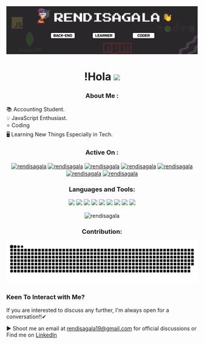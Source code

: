 <img src="./src/banner.png" />
<h1 align="center">!Hola <img src="https://raw.githubusercontent.com/MartinHeinz/MartinHeinz/master/wave.gif" width="30px"></h1>
<h3 align="center">About Me :</h3>  
 <p>
📚 Accounting Student.
<br>💡  JavaScript Enthusiast.
<br>⭐ Coding
<br>🖥️ Learning New Things Especially in Tech.
 </p>
  
<h3 align="center">Active On :</h3>  
<p align="center">  
<a href="https://www.instagram.com/rendianjuma/" target="blank"><img align="center" src="https://cdn.jsdelivr.net/npm/simple-icons@3.0.1/icons/instagram.svg" alt="rendisagala" height="30" width="40" /></a>  
<a href="https://www.linkedin.com/in/rendi-anjuma-sagala-a3b2421b6/" target="blank"><img align="center" src="https://cdn.jsdelivr.net/npm/simple-icons@3.0.1/icons/linkedin.svg" alt="rendisagala" height="30" width="40" /></a>  
<a href="https://www.facebook.com/rendi.sagala" target="blank"><img align="center" src="https://cdn.jsdelivr.net/npm/simple-icons@3.0.1/icons/facebook.svg" alt="rendisagala" height="30" width="40" /></a>
<a href="https://github.com/rendisagala" target="blank"><img align="center" src="https://cdn.jsdelivr.net/npm/simple-icons@3.0.1/icons/github.svg" alt="rendisagala" height="30" width="40" /></a>
<a href="javascript:void(0);" target="blank"><img align="center" src="https://cdn.jsdelivr.net/npm/simple-icons@3.0.1/icons/twitter.svg" alt="rendisagala" height="30" width="40" /></a>
<a href="javascript:void(0);" target="blank"><img align="center" src="https://cdn.jsdelivr.net/npm/simple-icons@3.0.1/icons/discord.svg" alt="rendisagala" height="30" width="40" /></a>
<a href="mailto:rendisagala19@gmail.com" target="blank"><img align="center" src="https://cdn.jsdelivr.net/npm/simple-icons@3.0.1/icons/gmail.svg" alt="rendisagala" height="30" width="40" /></a>
</p>  
<h3 align="Center">Languages and Tools:</h3>  
<p align="center">

<img src="https://img.shields.io/badge/NodeJS-07405E?style=for-the-badge&logo=nodedotjs&logoColor=white">
<img src="https://img.shields.io/badge/JavaScript-F7DF1E?style=for-the-badge&logo=javascript&logoColor=black">
<img src="https://img.shields.io/badge/MongoDB-4EA94B?style=for-the-badge&logo=mongodb&logoColor=white">
<img src="https://img.shields.io/badge/ExpressJS-4EA94B?style=for-the-badge&logo=express&logoColor=black">
<img src="https://img.shields.io/badge/NPM-4EA94B?style=for-the-badge&logo=npm&logoColor=white">
<img src="https://img.shields.io/badge/Bootstrap-563D7C?style=for-the-badge&logo=bootstrap&logoColor=white">
<img src="https://img.shields.io/badge/Heroku-430098?style=for-the-badge&logo=heroku&logoColor=white"> 
<img src="https://img.shields.io/badge/HTML5-E34F26?style=for-the-badge&logo=html5&logoColor=white">
<img src="https://img.shields.io/badge/CSS-239120?&style=for-the-badge&logo=css3&logoColor=white">
</p>

<p  align="center">
<img align="Center" src="https://github-readme-streak-stats.herokuapp.com/?user=rendisagala&" alt="rendisagala" />
 
</p>
<h3 align="center">Contribution:</h3>

![Snake animation](./src/github-contribution-grid-snake.svg)

### Keen To Interact with Me? <br>

If you are interested to discuss any further, I'm always open for a conversation!!✔ <br>

▶️ Shoot me an email at rendisagala19@gmail.com for official discussions or Find me on [LinkedIn](https://www.linkedin.com/in/rendi-anjuma-sagala-a3b2421b6/) <br>
